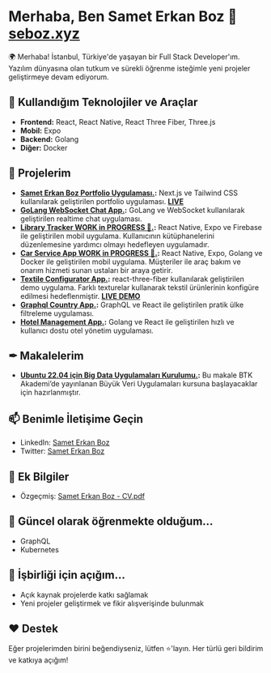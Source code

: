 # Merhaba, Ben Samet Erkan Boz 👋 **[seboz.xyz](http://seboz.xyz)** 

🌍 Merhaba! İstanbul, Türkiye'de yaşayan bir Full Stack Developer'ım. Yazılım dünyasına olan tutkum ve sürekli öğrenme isteğimle yeni projeler geliştirmeye devam ediyorum.

## 🔧 Kullandığım Teknolojiler ve Araçlar

- **Frontend:** React, React Native, React Three Fiber, Three.js
- **Mobil:** Expo
- **Backend:** Golang
- **Diğer:** Docker
## 🚀 Projelerim
- **[Samet Erkan Boz Portfolio Uygulaması.](https://github.com/sameterkanboz/portfolio):** Next.js ve Tailwind CSS kullanılarak geliştirilen portfolio uygulaması. **[LIVE](http://seboz.xyz)** 
- **[GoLang WebSocket Chat App.](https://github.com/sameterkanboz/go-ws-chat-app):** GoLang ve WebSocket kullanılarak geliştirilen realtime chat uygulaması.
- **[Library Tracker WORK in PROGRESS 🚧.](https://github.com/sameterkanboz/library-tracker):** React Native, Expo ve Firebase ile geliştirilen mobil uygulama. Kullanıcının kütüphanelerini düzenlemesine yardımcı olmayı hedefleyen uygulamadır.
- **[Car Service App WORK in PROGRESS 🚧.](https://github.com/sameterkanboz/car-service-app):** React Native, Expo, Golang ve Docker ile geliştirilen mobil uygulama. Müşteriler ile araç bakım ve onarım hizmeti sunan ustaları bir araya getirir.
- **[Textile Configurator App.](https://github.com/sameterkanboz/r3f-textile-configurator):** react-three-fiber kullanılarak geliştirilen demo uygulama. Farklı texturelar kullanarak tekstil ürünlerinin konfigüre edilmesi hedeflenmiştir. **[LIVE DEMO](https://65aebd0a59f424402f172ee9--papaya-bubblegum-dba78c.netlify.app/)** 
- **[Graphql Country App.](https://github.com/sameterkanboz/graphql-country-client):** GraphQL ve React ile geliştirilen pratik ülke filtreleme uygulaması.
- **[Hotel Management App.](https://github.com/sameterkanboz/hotelManagement):** Golang ve React ile geliştirilen hızlı ve kullanıcı dostu otel yönetim uygulaması.

## ✒ Makalelerim
- **[Ubuntu 22.04 için Big Data Uygulamaları Kurulumu.](https://medium.com/@samet.erkan.boz/ubuntu-22-04-i%C3%A7in-big-data-uygulamalar%C4%B1-kurulumu-232118876600):** Bu makale BTK Akademi’de yayınlanan Büyük Veri Uygulamaları kursuna başlayacaklar için hazırlanmıştır.
## 📫 Benimle İletişime Geçin

- LinkedIn: [Samet Erkan Boz](https://www.linkedin.com/in/sameterkanboz/)
- Twitter: [Samet Erkan Boz](https://twitter.com/sameterkanboz)

## 📝 Ek Bilgiler

- Özgeçmiş: [Samet Erkan Boz - CV.pdf](https://drive.google.com/file/d/1vimA0XiH9ZDRpVjhLONduRBQYulUE4cj/view)

## 🌱 Güncel olarak öğrenmekte olduğum...

- GraphQL
- Kubernetes

## 🤝 İşbirliği için açığım...

- Açık kaynak projelerde katkı sağlamak
- Yeni projeler geliştirmek ve fikir alışverişinde bulunmak

## ❤️ Destek

Eğer projelerimden birini beğendiyseniz, lütfen ⭐️'layın. Her türlü geri bildirim ve katkıya açığım!
